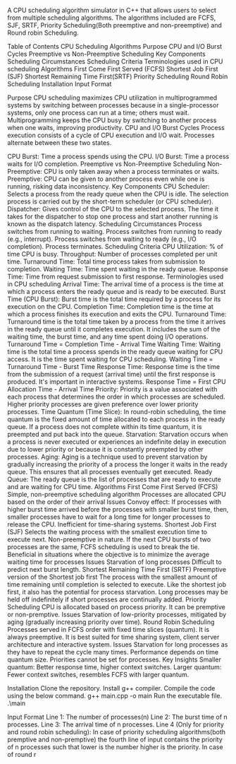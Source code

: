 A CPU scheduling algorithm simulator in C++ that allows users to select from multiple scheduling algorithms. The algorithms included are FCFS, SJF, SRTF, Priority Scheduling(Both preemptive and non-preemptive) and Round robin Scheduling.

Table of Contents
CPU Scheduling Algorithms
Purpose
CPU and I/O Burst Cycles
Preemptive vs Non-Preemptive Scheduling
Key Components
Scheduling Circumstances
Scheduling Criteria
Terminologies used in CPU scheduling
Algorithms
First Come First Served (FCFS)
Shortest Job First (SJF)
Shortest Remaining Time First(SRTF)
Priority Scheduling
Round Robin Scheduling
Installation
Input Format

Purpose
CPU scheduling maximizes CPU utilization in multiprogrammed systems by switching between processes because in a single-processor systems, only one process can run at a time; others must wait.
Multiprogramming keeps the CPU busy by switching to another process when one waits, improving productivity.
CPU and I/O Burst Cycles
Process execution consists of a cycle of CPU execution and I/O wait. Processes alternate between these two states.

CPU Burst: Time a process spends using the CPU.
I/O Burst: Time a process waits for I/O completion.
Preemptive vs Non-Preemptive Scheduling
Non-Preemptive: CPU is only taken away when a process terminates or waits.
Preemptive: CPU can be given to another process even while one is running, risking data inconsistency.
Key Components
CPU Scheduler: Selects a process from the ready queue when the CPU is idle. The selection process is carried out by the short-term scheduler (or CPU scheduler).
Dispatcher: Gives control of the CPU to the selected process. The time it takes for the dispatcher to stop one process and start another running is known as the dispatch latency.
Scheduling Circumstances
Process switches from running to waiting.
Process switches from running to ready (e.g., interrupt).
Process switches from waiting to ready (e.g., I/O completion).
Process terminates.
Scheduling Criteria
CPU Utilization: % of time CPU is busy.
Throughput: Number of processes completed per unit time.
Turnaround Time: Total time process takes from submission to completion.
Waiting Time: Time spent waiting in the ready queue.
Response Time: Time from request submission to first response.
Terminologies used in CPU scheduling
Arrival Time: The arrival time of a process is the time at which a process enters the ready queue and is ready to be executed.
Burst Time (CPU Burst): Burst time is the total time required by a process for its execution on the CPU.
Completion Time: Completion time is the time at which a process finishes its execution and exits the CPU.
Turnaround Time: Turnaround time is the total time taken by a process from the time it arrives in the ready queue until it completes execution. It includes the sum of the waiting time, the burst time, and any time spent doing I/O operations.
Turnaround Time = Completion Time - Arrival Time
Waiting Time: Waiting time is the total time a process spends in the ready queue waiting for CPU access. It is the time spent waiting for CPU scheduling.
Waiting Time = Turnaround Time - Burst Time
Response Time: Response time is the time from the submission of a request (arrival time) until the first response is produced. It's important in interactive systems.
Response Time = First CPU Allocation Time - Arrival Time
Priority: Priority is a value associated with each process that determines the order in which processes are scheduled. Higher priority processes are given preference over lower priority processes.
Time Quantum (Time Slice): In round-robin scheduling, the time quantum is the fixed amount of time allocated to each process in the ready queue. If a process does not complete within its time quantum, it is preempted and put back into the queue.
Starvation: Starvation occurs when a process is never executed or experiences an indefinite delay in execution due to lower priority or because it is constantly preempted by other processes.
Aging: Aging is a technique used to prevent starvation by gradually increasing the priority of a process the longer it waits in the ready queue. This ensures that all processes eventually get executed.
Ready Queue: The ready queue is the list of processes that are ready to execute and are waiting for CPU time.
Algorithms
First Come First Served (FCFS)
Simple, non-preemptive scheduling algorithm
Processes are allocated CPU based on the order of their arrival
Issues
Convoy effect: If processes with higher burst time arrived before the processes with smaller burst time, then, smaller processes have to wait for a long time for longer processes to release the CPU.
Inefficient for time-sharing systems.
Shortest Job First (SJF)
Selects the waiting process with the smallest execution time to execute next.
Non-preemptive in nature.
If the next CPU bursts of two processes are the same, FCFS scheduling is used to break the tie.
Beneficial in situations where the objective is to minimize the average waiting time for processes
Issues
Starvation of long processes
Difficult to predict next burst length.
Shortest Remaining Time First (SRTF)
Preemptive version of the Shortest job first
The process with the smallest amount of time remaining until completion is selected to execute.
Like the shortest job first, it also has the potential for process starvation. Long processes may be held off indefinitely if short processes are continually added.
Priority Scheduling
CPU is allocated based on process priority.
It can be premptive or non-premptive.
Issues
Starvation of low-priority processes, mitigated by aging (gradually increasing priority over time).
Round Robin Scheduling
Processes served in FCFS order with fixed time slices (quantum).
It is always preemptive.
It is best suited for time sharing system, client server architecture and interactive system.
Issues
Starvation for long processes as they have to repeat the cycle many times.
Performance depends on time quantum size. Priorities cannot be set for processes.
Key Insights
Smaller quantum: Better response time, higher context switches.
Larger quantum: Fewer context switches, resembles FCFS with larger quantum.

Installation
Clone the repository.
Install g++ compiler.
Compile the code using the below command.
    g++ main.cpp -o main
Run the executable file.
    .\main
    
Input Format
Line 1: The number of processes(n)
Line 2: The burst time of n processes.
Line 3: The arrival time of n processes.
Line 4 (Only for priority and round robin scheduling):
In case of priority scheduling algorithms(both premptive and non-premptive) the fourth line of input contains the priority of n processes such that lower is the number higher is the priority.
In case of round r

